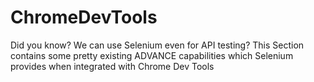 # ChromeDevTools
Did you know? We can use Selenium even for API testing? This Section contains some pretty existing ADVANCE capabilities which Selenium provides when integrated with Chrome Dev Tools
